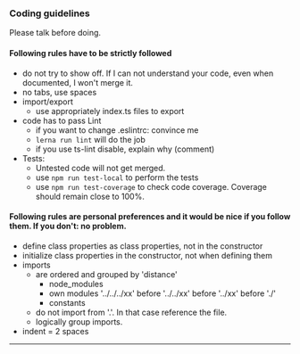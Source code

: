 ### Coding guidelines

Please talk before doing.

#### Following rules have to be strictly followed
- do not try to show off. If I can not understand your code, even when documented, I won't merge it.
- no tabs, use spaces
- import/export
  - use appropriately index.ts files to export
- code has to pass Lint
  - if you want to change .eslintrc: convince me
  - ```lerna run lint``` will do the job
  - if you use ts-lint disable, explain why (comment)
- Tests:
  - Untested code will not get merged.
  - use ```npm run test-local``` to perform the tests
  - use ```npm run test-coverage``` to check code coverage. Coverage should remain close to 100%.

#### Following rules are personal preferences and it would be nice if you follow them. If you don't: no problem.
- define class properties as class properties, not in the constructor
- initialize class properties in the constructor, not when defining them
- imports
  - are ordered and grouped by 'distance'
    - node_modules
    - own modules '../../../xx' before '../../xx' before '../xx' before './'
    - constants
  - do not import from '.'. In that case reference the file.
  - logically group imports.
- indent = 2 spaces

---
